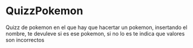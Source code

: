# QuizzPokemon
Quizz de pokemon en el que hay que hacertar un pokemon, insertando el nombre, te devuleve si es ese pokemon, si no lo es te indica que valores son incorrectos
